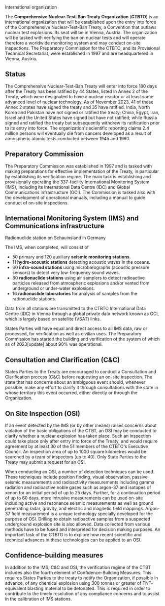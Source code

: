 International organization

The **Comprehensive Nuclear-Test-Ban Treaty Organization** (**CTBTO**) is an
international organization that will be established upon the entry into force
of the Comprehensive Nuclear-Test-Ban Treaty, a Convention that outlaws
nuclear test explosions. Its seat will be in Vienna, Austria. The organization
will be tasked with verifying the ban on nuclear tests and will operate
therefore a worldwide monitoring system and may conduct on-site inspections.
The Preparatory Commission for the CTBTO, and its Provisional Technical
Secretariat, were established in 1997 and are headquartered in Vienna,
Austria.

## Status

The Comprehensive Nuclear-Test-Ban Treaty will enter into force 180 days after
the Treaty has been ratified by 44 States, listed in Annex 2 of the Treaty,
which were designated to have a nuclear reactor or at least some advanced
level of nuclear technology. As of November 2023, 41 of these Annex 2 states
have signed the treaty and 35 have ratified. India, North Korea and Pakistan
have not signed or ratified the treaty; China, Egypt, Iran, Israel and the
United States have signed but have not ratified; while Russia signed and
ratified the treaty but subsequently withdrew its ratification prior to its
entry into force. The organization's scientific reporting claims 2.4 million
persons will eventually die from cancers developed as a result of atmospheric
atomic tests conducted between 1945 and 1980.

## Preparatory Commission

The Preparatory Commission was established in 1997 and is tasked with making
preparations for effective implementation of the Treaty, in particular by
establishing its verification regime. The main task is establishing and
provisionally operating the 337-facility International Monitoring System
(IMS), including its International Data Centre (IDC) and Global Communications
Infrastructure (GCI). The Commission is tasked also with the development of
operational manuals, including a manual to guide conduct of on-site
inspections.

## International Monitoring System (IMS) and Communications infrastructure

Radionuclide station on Schauinsland in Germany

The IMS, when completed, will consist of

  * 50 primary and 120 auxiliary **seismic monitoring stations**.
  * 11 **hydro-acoustic stations** detecting acoustic waves in the oceans.
  * 60 **infra-sound stations** using microbarographs (acoustic pressure sensors) to detect very low-frequency sound waves.
  * 80 **radionuclide stations** using air samplers to detect radioactive particles released from atmospheric explosions and/or vented from underground or under-water explosions.
  * 16 **radionuclide laboratories** for analysis of samples from the radionuclide stations.

Data from all stations are transmitted to the CTBTO International Data Centre
(IDC) in Vienna through a global private data network known as GCI, which is
largely based on satellite (VSAT) links.

States Parties will have equal and direct access to all IMS data, raw or
processed, for verification as well as civilian uses. The Preparatory
Commission has started the building and verification of the system of which as
of 2023[update] about 90% was operational.

## Consultation and Clarification (C&C)

States Parties to the Treaty are encouraged to conduct a Consultation and
Clarification process (C&C) before requesting an on-site inspection. The state
that has concerns about an ambiguous event should, whenever possible, make any
effort to clarify it through consultations with the state in whose territory
this event occurred, either directly or through the Organization.

## On Site Inspection (OSI)

If an event detected by the IMS (or by other means) raises concerns about
violation of the basic obligations of the CTBT, an OSI may be conducted to
clarify whether a nuclear explosion has taken place. Such an inspection could
take place only after entry into force of the Treaty, and would require
agreement by at least 30 of the 51 members of the CTBTO's Executive Council.
An inspection area of up to 1000 square kilometres would be searched by a team
of inspectors (up to 40). Only State Parties to the Treaty may submit a
request for an OSI.

When conducting an OSI, a number of detection techniques can be used. These
techniques include position finding, visual observation, passive seismic
measurements and radioactivity measurements including gamma radiation and
radioactive noble gases such as argon-37 and isotopes of xenon for an initial
period of up to 25 days. Further, for a continuation period of up to 60 days,
more intrusive measurements can be used on-site including active and resonance
seismic measurements as well as ground penetrating radar, gravity, and
electric and magnetic field mappings. Argon-37 field measurement is a unique
technology specially developed for the purpose of OSI. Drilling to obtain
radioactive samples from a suspected underground explosion site is also
allowed. Data collected from various methods have to be fused and interpreted
for decision making purposes. An important task of the CTBTO is to explore how
recent scientific and technical advances in these technologies can be applied
to an OSI.

## Confidence-building measures

In addition to the IMS, C&C and OSI, the verification regime of the CTBT
includes also the fourth element of Confidence-Building Measures. This
requires States Parties to the treaty to notify the Organization, if possible
in advance, of any chemical explosion using 300 tonnes or greater of TNT-
equivalent blasting material to be detonated. This is required in order to
contribute to the timely resolution of any compliance concerns and to assist
in the calibration of IMS stations.